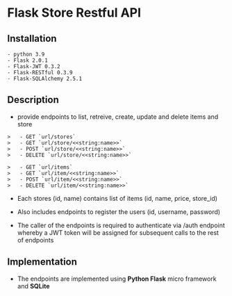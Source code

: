 # Flask Store Restful API
## Installation

```
- python 3.9
- Flask 2.0.1
- Flask-JWT 0.3.2
- Flask-RESTful 0.3.9
- Flask-SQLAlchemy 2.5.1
```
## Description
+ provide endpoints to list, retreive, create, update and delete items and store

```
>	- GET `url/stores`
>	- GET `url/store/<<string:name>>`
>	- POST `url/store/<<string:name>>`
>	- DELETE `url/store/<<string:name>>`

>	- GET `url/items`
>	- GET `url/item/<<string:name>>`
>	- POST `url/item/<<string:name>>`
>	- DELETE `url/item/<<string:name>>`
```

+ Each stores (id, name) contains list of items (id, name, price, store_id)

+ Also includes endpoints to register the users (id, username, password)

+ The caller of the endpoints is required to authenticate via /auth endpoint whereby a JWT token will be assigned for subsequent calls to the rest of endpoints

## Implementation
+ The endpoints are implemented using **Python Flask** micro framework and **SQLite**

